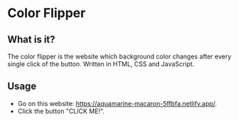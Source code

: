 # Color Flipper

## What is it?

The color flipper is the website which background color changes after every single click of the button. Written in HTML, CSS and JavaScript.

## Usage

- Go on this website: https://aquamarine-macaron-5ffbfa.netlify.app/.
- Click the button "CLICK ME!".


